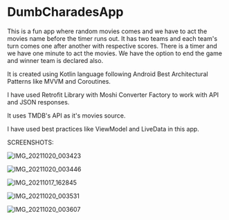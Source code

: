 # DumbCharadesApp

This is a fun app where random movies comes and we have to act the movies name before the timer runs out.
It has two teams and each team's turn comes one after another with respective scores.
There is a timer and we have one minute to act the movies. We have the option to end the game and winner team is declared also.

It is created using Kotlin language following Android Best Architectural Patterns like MVVM and Coroutines.

I have used Retrofit Library with Moshi Converter Factory to work with API and JSON responses.

It uses TMDB's API as it's movies source. 

I have used best practices like ViewModel and LiveData in this app.

SCREENSHOTS:

![IMG_20211020_003423](https://user-images.githubusercontent.com/72871335/137975463-db6fd84b-abef-4978-851b-a2a569f98b63.jpg)

![IMG_20211020_003446](https://user-images.githubusercontent.com/72871335/137975496-881a3347-e766-4fec-b670-9104a3e4f9ea.jpg)

![IMG_20211017_162845](https://user-images.githubusercontent.com/72871335/137975511-74f7dc26-95b9-43ad-9d17-e361ec328965.jpg)

![IMG_20211020_003531](https://user-images.githubusercontent.com/72871335/137975520-6055602e-d5e8-4f5f-a1b8-b1e9e850982d.jpg)

![IMG_20211020_003607](https://user-images.githubusercontent.com/72871335/137975539-635007a0-2849-430c-92dc-4586b81b6adc.jpg)
